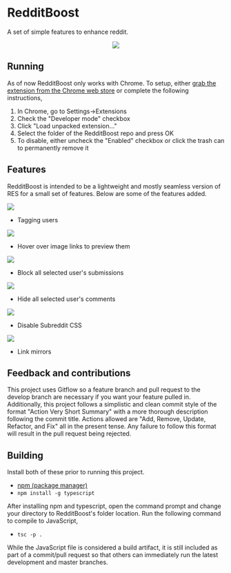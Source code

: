 # RedditBoost
A set of simple features to enhance reddit.

<p align="center"><a href="https://chrome.google.com/webstore/detail/redditboost/mjkfiabnnkmmcifffhekooamedohoojd"><img src ="https://github.com/Salgat/RedditBoost/blob/master/doc/extensionBanner.png" /></a></p>

## Running
As of now RedditBoost only works with Chrome. To setup, either [grab the extension from the Chrome web store](https://chrome.google.com/webstore/detail/redditboost/mjkfiabnnkmmcifffhekooamedohoojd) or complete the following instructions,

1. In Chrome, go to Settings->Extensions
2. Check the "Developer mode" checkbox
3. Click "Load unpacked extension..."
4. Select the folder of the RedditBoost repo and press OK
5. To disable, either uncheck the "Enabled" checkbox or click the trash can to permanently remove it

## Features
RedditBoost is intended to be a lightweight and mostly seamless version of RES for a small set of features. Below are some of the features added.

![](https://github.com/Salgat/RedditBoost/blob/master/doc/usertag.png)
- Tagging users

![](https://github.com/Salgat/RedditBoost/blob/master/doc/hoverpreview.png)
- Hover over image links to preview them

![](https://github.com/Salgat/RedditBoost/blob/master/doc/usersubmissionblock.png)
- Block all selected user's submissions

![](https://github.com/Salgat/RedditBoost/blob/master/doc/usercommentblock.png)
- Hide all selected user's comments

![](https://github.com/Salgat/RedditBoost/blob/master/doc/cssblock.png)
- Disable Subreddit CSS

![](https://github.com/Salgat/RedditBoost/blob/master/doc/mirror.png)
- Link mirrors

## Feedback and contributions
This project uses Gitflow so a feature branch and pull request to the develop branch are necessary if you want your feature pulled in. Additionally, this project follows a simplistic and clean commit style of the format "Action Very Short Summary" with a more thorough description following the commit title. Actions allowed are "Add, Remove, Update, Refactor, and Fix" all in the present tense. Any failure to follow this format will result in the pull request being rejected.

## Building
Install both of these prior to running this project.

* [npm (package manager)](https://www.npmjs.com)
* ``npm install -g typescript``

After installing npm and typescript, open the command prompt and change your directory to RedditBoost's folder location. Run the following command to compile to JavaScript,

* ``tsc -p .``

While the JavaScript file is considered a build artifact, it is still included as part of a commit/pull request so that others can immediately run the latest development and master branches.
